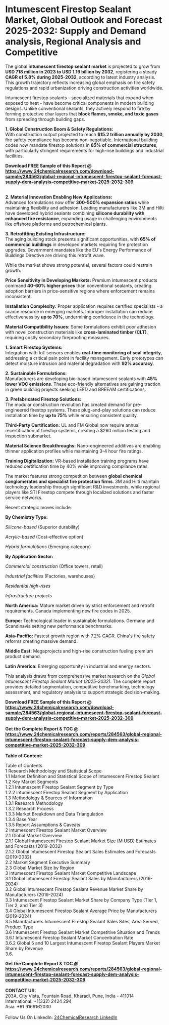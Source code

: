 <h1>Intumescent Firestop Sealant Market, Global Outlook and Forecast 2025-2032: Supply and Demand analysis, Regional Analysis and Competitive</h1><p>The global <strong>intumescent firestop sealant market</strong> is projected to grow from <strong>USD 718 million in 2023 to USD 1.19 billion by 2032</strong>, registering a steady <strong>CAGR of 5.8% during 2025-2032</strong>, according to latest industry analysis. This growth trajectory reflects increasing global emphasis on fire safety regulations and rapid urbanization driving construction activities worldwide.</p><p>Intumescent firestop sealants - specialized materials that expand when exposed to heat - have become critical components in modern building designs. Unlike conventional sealants, they actively respond to fire by forming protective char layers that <strong>block flames, smoke, and toxic gases</strong> from spreading through building gaps.</p><p><strong>1. Global Construction Boom &amp; Safety Regulations:</strong><br>
With construction output projected to reach <strong>$15.2 trillion annually by 2030</strong>, fire safety compliance has become non-negotiable. International building codes now mandate firestop solutions in <strong>85% of commercial structures</strong>, with particularly stringent requirements for high-rise buildings and industrial facilities.</p><div><b>Download FREE Sample of this Report @ 
            <a href="https://www.24chemicalresearch.com/download-sample/284563/global-regional-intumescent-firestop-sealant-forecast-supply-dem-analysis-competitive-market-2025-2032-309">
            https://www.24chemicalresearch.com/download-sample/284563/global-regional-intumescent-firestop-sealant-forecast-supply-dem-analysis-competitive-market-2025-2032-309</a></b></div><br><p><strong>2. Material Innovation Enabling New Applications:</strong><br>
Advanced formulations now offer <strong>300-500% expansion ratios</strong> while maintaining flexibility and adhesion. Leading manufacturers like 3M and Hilti have developed hybrid sealants combining <strong>silicone durability with enhanced fire resistance</strong>, expanding usage in challenging environments like offshore platforms and petrochemical plants.</p><p><strong>3. Retrofitting Existing Infrastructure:</strong><br>
The aging building stock presents significant opportunities, with <strong>65% of commercial buildings</strong> in developed markets requiring fire protection upgrades. Government mandates like the EU's Energy Performance of Buildings Directive are driving this retrofit wave.</p><p>While the market shows strong potential, several factors could restrain growth:</p><p><strong>Price Sensitivity in Developing Markets:</strong> Premium intumescent products command <strong>40-60% higher prices</strong> than conventional sealants, creating adoption barriers in price-sensitive regions where enforcement remains inconsistent.</p><p><strong>Installation Complexity:</strong> Proper application requires certified specialists - a scarce resource in emerging markets. Improper installation can reduce effectiveness by <strong>up to 70%</strong>, undermining confidence in the technology.</p><p><strong>Material Compatibility Issues:</strong> Some formulations exhibit poor adhesion with novel construction materials like <strong>cross-laminated timber (CLT)</strong>, requiring costly secondary fireproofing measures.</p><p><strong>1. Smart Firestop Systems:</strong><br>
Integration with IoT sensors enables <strong>real-time monitoring of seal integrity</strong>, addressing a critical pain point in facility management. Early prototypes can detect moisture intrusion and material degradation with <strong>92% accuracy</strong>.</p><p><strong>2. Sustainable Formulations:</strong><br>
Manufacturers are developing bio-based intumescent sealants with <strong>45% lower VOC emissions</strong>. These eco-friendly alternatives are gaining traction in green building projects seeking LEED and BREEAM certifications.</p><p><strong>3. Prefabricated Firestop Solutions:</strong><br>
The modular construction revolution has created demand for pre-engineered firestop systems. These plug-and-play solutions can reduce installation time by <strong>up to 75%</strong> while ensuring consistent quality.</p><p><strong>Third-Party Certification:</strong> UL and FM Global now require annual recertification of firestop systems, creating a $280 million testing and inspection submarket.</p><p><strong>Material Science Breakthroughs:</strong> Nano-engineered additives are enabling thinner application profiles while maintaining 3-4 hour fire ratings.</p><p><strong>Training Digitalization:</strong> VR-based installation training programs have reduced certification time by 40% while improving compliance rates.</p><p>The market features strong competition between <strong>global chemical conglomerates and specialist fire protection firms</strong>. 3M and Hilti maintain technology leadership through significant R&amp;D investments, while regional players like STI Firestop compete through localized solutions and faster service networks.</p><p>Recent strategic moves include:</p><p><strong>By Chemistry Type:</strong></p><p><em>Silicone-based</em> (Superior durability)</p><p><em>Acrylic-based</em> (Cost-effective option)</p><p><em>Hybrid formulations</em> (Emerging category)</p><p><strong>By Application Sector:</strong></p><p><em>Commercial construction</em> (Office towers, retail)</p><p><em>Industrial facilities</em> (Factories, warehouses)</p><p><em>Residential high-rises</em></p><p><em>Infrastructure projects</em></p><p><strong>North America:</strong> Mature market driven by strict enforcement and retrofit requirements. Canada implementing new fire codes in 2025.</p><p><strong>Europe:</strong> Technological leader in sustainable formulations. Germany and Scandinavia setting new performance benchmarks.</p><p><strong>Asia-Pacific:</strong> Fastest growth region with 7.2% CAGR. China's fire safety reforms creating massive demand.</p><p><strong>Middle East:</strong> Megaprojects and high-rise construction fueling premium product demand.</p><p><strong>Latin America:</strong> Emerging opportunity in industrial and energy sectors.</p><p>This analysis draws from comprehensive market research on the <em>Global Intumescent Firestop Sealant Market (2025-2032)</em>. The complete report provides detailed segmentation, competitive benchmarking, technology assessment, and regulatory analysis to support strategic decision-making.</p><div><b>Download FREE Sample of this Report @ 
            <a href="https://www.24chemicalresearch.com/download-sample/284563/global-regional-intumescent-firestop-sealant-forecast-supply-dem-analysis-competitive-market-2025-2032-309">
            https://www.24chemicalresearch.com/download-sample/284563/global-regional-intumescent-firestop-sealant-forecast-supply-dem-analysis-competitive-market-2025-2032-309</a></b></div><br><div><b>Get the Complete Report & TOC @ 
            <a href="https://www.24chemicalresearch.com/reports/284563/global-regional-intumescent-firestop-sealant-forecast-supply-dem-analysis-competitive-market-2025-2032-309">
            https://www.24chemicalresearch.com/reports/284563/global-regional-intumescent-firestop-sealant-forecast-supply-dem-analysis-competitive-market-2025-2032-309</a></b></div><br>
            <b>Table of Content:</b><p>Table of Contents<br />
1 Research Methodology and Statistical Scope<br />
1.1 Market Definition and Statistical Scope of Intumescent Firestop Sealant<br />
1.2 Key Market Segments<br />
1.2.1 Intumescent Firestop Sealant Segment by Type<br />
1.2.2 Intumescent Firestop Sealant Segment by Application<br />
1.3 Methodology & Sources of Information<br />
1.3.1 Research Methodology<br />
1.3.2 Research Process<br />
1.3.3 Market Breakdown and Data Triangulation<br />
1.3.4 Base Year<br />
1.3.5 Report Assumptions & Caveats<br />
2 Intumescent Firestop Sealant Market Overview<br />
2.1 Global Market Overview<br />
2.1.1 Global Intumescent Firestop Sealant Market Size (M USD) Estimates and Forecasts (2019-2032)<br />
2.1.2 Global Intumescent Firestop Sealant Sales Estimates and Forecasts (2019-2032)<br />
2.2 Market Segment Executive Summary<br />
2.3 Global Market Size by Region<br />
3 Intumescent Firestop Sealant Market Competitive Landscape<br />
3.1 Global Intumescent Firestop Sealant Sales by Manufacturers (2019-2024)<br />
3.2 Global Intumescent Firestop Sealant Revenue Market Share by Manufacturers (2019-2024)<br />
3.3 Intumescent Firestop Sealant Market Share by Company Type (Tier 1, Tier 2, and Tier 3)<br />
3.4 Global Intumescent Firestop Sealant Average Price by Manufacturers (2019-2024)<br />
3.5 Manufacturers Intumescent Firestop Sealant Sales Sites, Area Served, Product Type<br />
3.6 Intumescent Firestop Sealant Market Competitive Situation and Trends<br />
3.6.1 Intumescent Firestop Sealant Market Concentration Rate<br />
3.6.2 Global 5 and 10 Largest Intumescent Firestop Sealant Players Market Share by Revenue<br />
3.6.</p><div><b>Get the Complete Report & TOC @ 
            <a href="https://www.24chemicalresearch.com/reports/284563/global-regional-intumescent-firestop-sealant-forecast-supply-dem-analysis-competitive-market-2025-2032-309">
            https://www.24chemicalresearch.com/reports/284563/global-regional-intumescent-firestop-sealant-forecast-supply-dem-analysis-competitive-market-2025-2032-309</a></b></div><br><b>CONTACT US:</b><br>
            203A, City Vista, Fountain Road, Kharadi, Pune, India - 411014<br>
            International: +1(332) 2424 294<br>
            Asia: +91 9169162030 <br><br>
            Follow Us On LinkedIn: <a href="https://www.linkedin.com/company/24chemicalresearch/">24ChemicalResearch LinkedIn</a>
